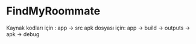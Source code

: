 # FindMyRoommate
 Kaynak kodları için : app -> src
 apk dosyası için: app -> build -> outputs -> apk -> debug
